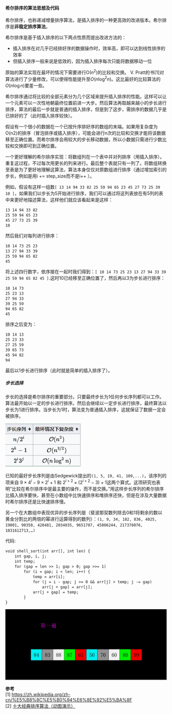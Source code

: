 #### 希尔排序的算法思想及代码  

希尔排序，也称递减增量排序算法，是插入排序的一种更高效的改进版本。希尔排序是**非稳定排序算法**。

希尔排序是基于插入排序的以下两点性质而提出改进方法的：

* 插入排序在对几乎已经排好序的数据操作时，效率高，即可以达到线性排序的效率
* 但插入排序一般来说是低效的，因为插入排序每次只能将数据移动一位  

原始的算法实现在最坏的情况下需要进行$\mathrm{O}\left(n^{2}\right)$的比较和交换。 V. Pratt的书[1]对算法进行了少量修改，可以使得性能提升至$O\left(n \log ^{2} n\right)$。这比最好的比较算法的$O(n \log n)$要差一些。  

希尔排序通过将比较的全部元素分为几个区域来提升插入排序的性能。这样可以让一个元素可以一次性地朝最终位置前进一大步。然后算法再取越来越小的步长进行排序，算法的最后一步就是普通的插入排序，但是到了这步，需排序的数据几乎是已排好的了（此时插入排序较快）。  

假设有一个很小的数据在一个已按升序排好序的数组的末端。如果用复杂度为O(n2)的排序（冒泡排序或插入排序），可能会进行n次的比较和交换才能将该数据移至正确位置。而希尔排序会用较大的步长移动数据，所以小数据只需进行少数比较和交换即可到正确位置。  

一个更好理解的希尔排序实现：将数组列在一个表中并对列排序（用插入排序）。重复这过程，不过每次用更长的列来进行。最后整个表就只有一列了。将数组转换至表是为了更好地理解这算法，算法本身仅仅对原数组进行排序（通过增加索引的步长，例如是用i += step_size而不是i++ ）。  

例如，假设有这样一组数`[ 13 14 94 33 82 25 59 94 65 23 45 27 73 25 39 10 ]`，如果我们以步长为5开始进行排序，我们可以通过将这列表放在有5列的表中来更好地描述算法，这样他们就应该看起来是这样：  
```
13 14 94 33 82
25 59 94 65 23
45 27 73 25 39
10
```
然后我们对每列进行排序：  
```
10 14 73 25 23
13 27 94 33 39
25 59 94 65 82
45
```  
将上述四行数字，依序接在一起时我们得到：`[ 10 14 73 25 23 13 27 94 33 39 25 59 94 65 82 45 ]`.这时10已经移至正确位置了，然后再以3为步长进行排序：  
```
10 14 73
25 23 13
27 94 33
39 25 59
94 65 82
45
```
排序之后变为：  
```
10 14 13
25 23 33
27 25 59
39 65 73
45 94 82
94
```
最后以1步长进行排序（此时就是简单的插入排序了）。  
##### 步长选择  

步长的选择是希尔排序的重要部分。只要最终步长为1任何步长序列都可以工作。算法最开始以一定的步长进行排序。然后会继续以一定步长进行排序，最终算法以步长为1进行排序。当步长为1时，算法变为普通插入排序，这就保证了数据一定会被排序。  

![](resource/Donald_Shell_stride.png)  

已知的最好步长序列是由Sedgewick提出的`(1, 5, 19, 41, 109,...)`，该序列的项来自 $9 \times 4^{i}-9 \times 2^{i}+1$ 和 $2^{i+2} \times\left(2^{i+2}-3\right)+1$这两个算式。这项研究也表明“比较在希尔排序中是最主要的操作，而不是交换。”用这样步长序列的希尔排序比插入排序要快，甚至在小数组中比快速排序和堆排序还快，但是在涉及大量数据时希尔排序还是比快速排序慢。  

另一个在大数组中表现优异的步长序列是（斐波那契数列除去0和1将剩余的数以黄金分割比的两倍的幂进行运算得到的数列）：`(1, 9, 34, 182, 836, 4025, 19001, 90358, 428481, 2034035, 9651787, 45806244, 217378076, 1031612713,…)`  

代码:  
```
void shell_sort(int arr[], int len) {
	int gap, i, j;
	int temp;
	for (gap = len >> 1; gap > 0; gap >>= 1)
		for (i = gap; i < len; i++) {
			temp = arr[i];
			for (j = i - gap; j >= 0 && arr[j] > temp; j -= gap)
				arr[j + gap] = arr[j];
			arr[j + gap] = temp;
		}
}
```

![](resource/shell_sort.gif)


**参考**  
[1] https://zh.wikipedia.org/zh-cn/%E5%B8%8C%E5%B0%94%E6%8E%92%E5%BA%8F  
[2] [十大经典排序算法（动图演示）](https://www.cnblogs.com/onepixel/p/7674659.html)  
